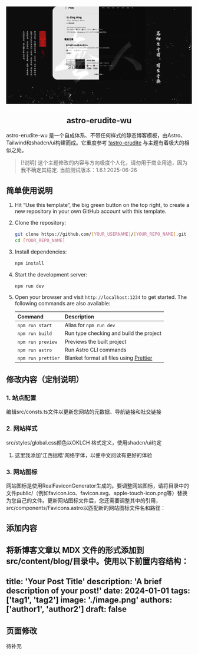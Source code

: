 ![Showcase Card](/public/static/twitter-card.png)

<div align="center">

## astro-erudite-wu

</div>

astro-erudite-wu 是一个自成体系、不带任何样式的静态博客模板，由Astro、Tailwind和shadcn/ui构建而成。它重度参考 [!astro-erudite](https://github.com/jktrn/astro-erudite) 与主题有着极大的相似之处。

> [!说明]
> 这个主题修改的内容与方向极度个人化，请勿用于商业用途，因为我不确定其稳定.
> 当前测试版本：1.6.1  2025-06-26

## 简单使用说明

1. Hit &ldquo;Use this template&rdquo;, the big green button on the top right, to create a new repository in your own GitHub account with this template.

2. Clone the repository:

   ```bash
   git clone https://github.com/[YOUR_USERNAME]/[YOUR_REPO_NAME].git
   cd [YOUR_REPO_NAME]
   ```

3. Install dependencies:

   ```bash
   npm install
   ```

4. Start the development server:

   ```bash
   npm run dev
   ```

5. Open your browser and visit `http://localhost:1234` to get started. The following commands are also available:

   | Command            | Description                                                     |
   | ------------------ | --------------------------------------------------------------- |
   | `npm run start`    | Alias for `npm run dev`                                         |
   | `npm run build`    | Run type checking and build the project                         |
   | `npm run preview`  | Previews the built project                                      |
   | `npm run astro`    | Run Astro CLI commands                                          |
   | `npm run prettier` | Blanket format all files using [Prettier](https://prettier.io/) |

## 修改内容（定制说明）
### 1. 站点配置
编辑src/consts.ts文件以更新您网站的元数据、导航链接和社交链接
### 2. 网站样式
src/styles/global.css颜色以OKLCH 格式定义，使用shadcn/ui约定

1. 这里我添加'江西拙楷'网络字体，以便中文阅读有更好的体验

### 3. 网站图标
网站图标是使用RealFaviconGenerator生成的。要调整网站图标，请将目录中的文件public/（例如favicon.ico、favicon.svg、apple-touch-icon.png等）替换为您自己的文件。更新网站图标文件后，您还需要调整其中的引用，src/components/Favicons.astro以匹配新的网站图标文件名和路径：

## 添加内容
将新博客文章以 MDX 文件的形式添加到src/content/blog/目录中。使用以下前置内容结构：
---
title: 'Your Post Title'
description: 'A brief description of your post!'
date: 2024-01-01
tags: ['tag1', 'tag2']
image: './image.png'
authors: ['author1', 'author2']
draft: false
---

## 页面修改
待补充